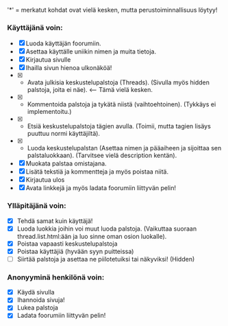 '*' = merkatut kohdat ovat vielä kesken, mutta perustoiminnallisuus löytyy!

### Käyttäjänä voin:
- [x] Luoda käyttäjän foorumiin.
- [x] Asettaa käyttälle uniikin nimen ja muita tietoja.
- [x] Kirjautua sivulle
- [x] Ihailla sivun hienoa ulkonäköä!
- [x] * Avata julkisia keskustelupalstoja (Threads). (Sivulla myös hidden palstoja, joita ei näe). <-- Tämä vielä kesken.
- [x] * Kommentoida palstoja ja tykätä niistä (vaihtoehtoinen). (Tykkäys ei implementoitu.)
- [x] * Etsiä keskustelupalstoja tägien avulla. (Toimii, mutta tagien lisäys puuttuu normi käyttäjiltä).
- [x] * Luoda keskustelupalstan (Asettaa nimen ja pääaiheen ja sijoittaa sen palstaluokkaan). (Tarvitsee vielä description kentän).
- [x] Muokata palstaa omistajana.
- [x] Lisätä tekstiä ja kommentteja ja myös poistaa niitä.
- [x] Kirjautua ulos
- [x] Avata linkkejä ja myös ladata foorumiin liittyvän pelin!

### Ylläpitäjänä voin:
- [x] Tehdä samat kuin käyttäjä!
- [x] Luoda luokkia joihin voi muut luoda palstoja. (Vaikuttaa suoraan thread.list.html:ään ja luo sinne oman osion luokalle).
- [x] Poistaa vapaasti keskustelupalstoja
- [x] Poistaa käyttäjiä (hyvään syyn puitteissa)
- [ ] Siirtää palstoja ja asettaa ne piilotetuiksi tai näkyviksi! (Hidden)

### Anonyyminä henkilönä voin:
- [x] Käydä sivulla
- [x] Ihannoida sivuja!
- [x] Lukea palstoja
- [x] Ladata foorumiin liittyvän pelin!
